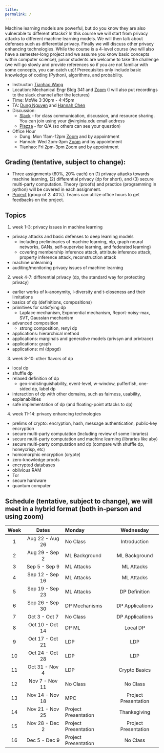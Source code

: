 ```yaml
---
title: 
permalink: /
---
```



Machine learning models are powerful, but do you know they are also vulnerable to different attacks?  In this course we will start from privacy attacks to different machine learning models.  We will then talk about defenses such as differential privacy.  Finally we will discuss other privacy enhancing technologies.  While the course is a 4-level course (we will also have a semester-long project and we assume you know basic concepts within computer science), junior students are welcome to take the challenge (we will go slowly and provide references so if you are not familiar with some concepts, you can catch up)! Prerequisites only include basic knowledge of coding (Python), algorithms, and probability.


- Instructor: [Tianhao Wang](https://tianhao.wang)
- Location: Mechanical Engr Bldg 341 and [Zoom](https://virginia.zoom.us/j/91717635982?pwd=dVNEaHJ3VjJxaVBFTDRmMUlvU3VDZz09&from=addon) (I will also put recordings to the slack channel after the lectures)
- Time: MoWe 3:30pm - 4:45pm
- TA: [Dung Nguyen](https://biocomplexity.virginia.edu/person/dung-nguyen) and [Hannah Chen](https://hannahxchen.github.io/)
- Discussion: 
  - [Slack](https://fall22dataprivacy.slack.com) - for class communication, discussion, and resource sharing. You can join using your @virginia.edu email address
  - [Piazza](https://piazza.com/virginia/fall2022/cs4501) - for Q/A (so others can see your question)
- Office Hour
  - Dung: Mon 11am-12pm [Zoom](https://virginia.zoom.us/j/94028483212?pwd=NkJua3Jybjd2WjQ5cFRRNnJuWVNqUT09) and by appointment
  - Hannah: Wed 2pm-3pm [Zoom](https://virginia.zoom.us/j/6523934504) and by appointment
  - Tianhao: Fri 2pm-3pm [Zoom](https://virginia.zoom.us/j/95103321825?pwd=d09vN3lDOEhJaUduWGpocURxem80dz09&from=addon) and by appointment


## Grading (tentative, subject to change): 
- Three assignments (60%, 20% each) on (1) privacy attacks towards machine learning, (2) differential privacy (dp for short), and (3) secure multi-party computation. Theory (proofs) and practice (programming in python) will be covered in each assignment.
- [Project](project.md) (group of 2: 40%).  Teams can utilize office hours to get feedbacks on the project. 

## Topics
1. week 1-3: privacy issues in machine learning
- privacy attacks and basic defenses to deep learning models 
  - including preliminaries of machine learning, nlp, graph neural networks, GANs, self-supervise learning, and federated learning)
  - covering membership inference attack, attribute inference attack, property inference attack, reconstruction attack
- machine unlearning
- auditing/monitoring privacy issues of machine learning 

2. week 4-7: differential privacy (dp, the standard way for protecting privacy)
- earlier works of k-anonymity, l-diversity and t-closeness and their limitations
- basics of dp (definitions, compositions)
- primitives for satisfying dp
  - Laplace mechanism, Exponential mechanism, Report-noisy-max, SVT, Gaussian mechanism
- advanced composition
  - strong composition, renyi dp
- applications: hierarchical method
- applications: marginals and generative models (privsyn and privtrace)
- applications: graph 
- applications: ml (dpsgd)

3. week 8-10: other flavors of dp
- local dp
- shuffle dp
- relaxed definition of dp 
  - geo-indistinguishability, event-level, w-window, pufferfish, one-sided dp, label dp
- interaction of dp with other domains, such as fairness, usability, explanabilities
- safe implementation of dp (and floating-point attacks to dp)

4. week 11-14: privacy enhancing technologies
- prelims of crypto: encryption, hash, message authentication, public-key encryption
- secure multi-party computation (including review of some libraries)
- secure multi-party computation and machine learning (libraries like aby)
- secure multi-party computation and dp (compare with shuffle dp, honeycrisp, etc)
- homomorphic encryption (crypte)
- zero-knowledge proofs
- encrypted databases
- oblivious RAM
- Tor
- secure hardware
- quantum computer 

## Schedule (tentative, subject to change), we will meet in a hybrid format (both in-person and using zoom)

| Week |  Dates  |  Monday   |  Wednesday  |
| :--: | :-----: | :-------- | :---------: |
|  1   | Aug 22 - Aug 26  |  No Class       |  Introduction  |
|  2   | Aug 29 - Sep 2   |  ML Background  |  ML Background  |
|  3   | Sep 5 - Sep 9    |  ML Attacks     |  ML Attacks  |
|  4   | Sep 12 - Sep 16  |  ML Attacks     |  ML Attacks  |
|  5   | Sep 19 - Sep 23  |  ML Attacks     |  DP Definition |
|  6   | Sep 26 - Sep 30  |  DP Mechanisms  |  DP Applications  |
|  7   | Oct 3 - Oct 7    |  No Class       |  DP Applications  |
|  8   | Oct 10 - Oct 14  |  DP ML          |  Local DP  |
|  9   | Oct 17 - Oct 21  |  LDP            | LDP  |
|  10  | Oct 24 - Oct 28  |  LDP            | LDP  |
|  11  | Oct 31 - Nov 4   |  LDP            | Crypto Basics  |
|  12  | Nov 7 - Nov 11   |  No Class       |  No Class |
|  13  | Nov 14 - Nov 18  |  MPC            |  Project Presentation  |
|  14  | Nov 21 - Nov 25  |  Project Presentation  |  Thanksgiving  |
|  15  | Nov 28 - Dec 2   |  Project Presentation  |  Project Presentation  |
|  16  | Dec 5 - Dec 9    |  Project Presentation  |  No Class  |